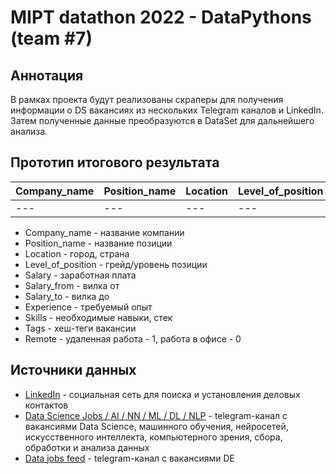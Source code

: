 # MIPT datathon 2022 - DataPythons (team #7)

## Аннотация
В рамках проекта будут реализованы скраперы для получения информации о DS вакансиях из нескольких Telegram каналов и LinkedIn. Затем полученные данные преобразуются в DataSet для дальнейшего анализа.

## Прототип итогового результата
| Company_name | Position_name | Location | Level_of_position | Salary | Salary_from |  Salary_to | Experience | Skills | Tags | Remote |
| ---          | ---           | ---      | ---               | ---    | ---         | ---        | ---        | ---    | ---  | ---    |
| ---          | ---           | ---      | ---               | ---    | ---         | ---        | ---        | ---    | ---  | ---    |

- Company_name - название компании
- Position_name - название позиции
- Location - город, страна
- Level_of_position - грейд/уровень позиции
- Salary - заработная плата
- Salary_from - вилка от
- Salary_to - вилка до
- Experience - требуемый опыт
- Skills - необходимые навыки, стек 
- Tags - хеш-теги вакансии
- Remote - удаленная работа - 1, работа в офисе - 0



## Источники данных
- [LinkedIn](https://www.linkedin.com/jobs/) - социальная сеть для поиска и установления деловых контактов
- [Data Science Jobs / AI / NN / ML / DL / NLP](https://t.me/datasciencejobs) - telegram-канал с вакансиями Data Science, машинного обучения, нейросетей, искусственного интеллекта, компьютерного зрения, сбора, обработки и анализа данных
- [Data jobs feed](https://t.me/datajobschannel) - telegram-канал с вакансиями DE
